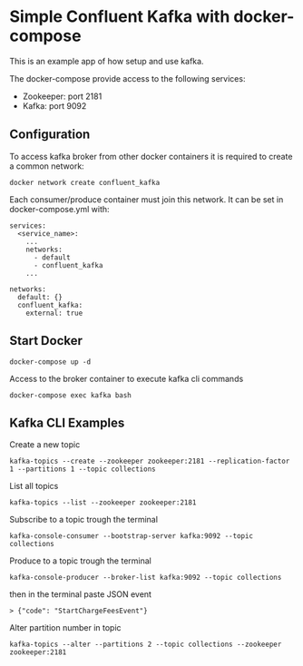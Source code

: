 # Simple Confluent Kafka with docker-compose

This is an example app of how setup and use kafka.

The docker-compose provide access to the following services:

* Zookeeper: port 2181
* Kafka: port 9092

## Configuration

To access kafka broker from other docker containers it is required to create a common network:

```
docker network create confluent_kafka
```

Each consumer/produce container must join this network. It can be set in docker-compose.yml with:


```
services:
  <service_name>:
    ...
    networks:
      - default
      - confluent_kafka
    ...

networks:
  default: {}
  confluent_kafka:
    external: true
```

## Start Docker

```
docker-compose up -d
```

Access to the broker container to execute kafka cli commands
```
docker-compose exec kafka bash
```

## Kafka CLI Examples

Create a new topic
```
kafka-topics --create --zookeeper zookeeper:2181 --replication-factor 1 --partitions 1 --topic collections
```

List all topics
```
kafka-topics --list --zookeeper zookeeper:2181
```

Subscribe to a topic trough the terminal
```
kafka-console-consumer --bootstrap-server kafka:9092 --topic collections
```

Produce to a topic trough the terminal
```
kafka-console-producer --broker-list kafka:9092 --topic collections
```
then in the terminal paste JSON event
```
> {"code": "StartChargeFeesEvent"}
```

Alter partition number in topic
```
kafka-topics --alter --partitions 2 --topic collections --zookeeper zookeeper:2181
```

